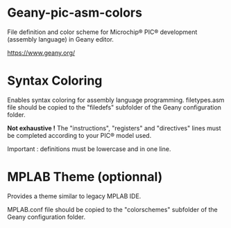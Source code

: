# Geany-pic-asm-colors
File definition and color scheme for Microchip® PIC® development (assembly language) in Geany editor.

https://www.geany.org/

# Syntax Coloring

Enables syntax coloring for assembly language programming. filetypes.asm file should be copied to the "filedefs" subfolder of the Geany configuration folder.

**Not exhaustive !** The "instructions", "registers" and "directives" lines must be completed according to your PIC® model used.

Important : definitions must be lowercase and in one line.

# MPLAB Theme (optionnal)
Provides a theme similar to legacy MPLAB IDE.

MPLAB.conf file should be copied to the "colorschemes" subfolder of the Geany configuration folder.
